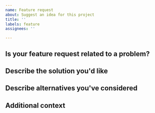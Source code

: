 ```yaml
---
name: Feature request
about: Suggest an idea for this project
title: ''
labels: feature
assignees: ''

---
```

<!--
This issue tracker for bug reports and feature requests only.

  * Please open a support ticket by sending mail to support@rubygems.org  if your issue is related your rubygems.org account or you need help using the site.
  * Please submit a report using https://hackerone.com/rubygems if you are reporting a security vulnerability.
--->

## Is your feature request related to a problem?
<!-- A clear and concise description of what the problem is. Ex. I'm always frustrated when [...] -->

## Describe the solution you'd like
<!-- A clear and concise description of what you want to happen.  -->

## Describe alternatives you've considered
<!-- A clear and concise description of any alternative solutions or features you've considered. -->

## Additional context
<!-- Add any other context or screenshots about the feature request here.-->
